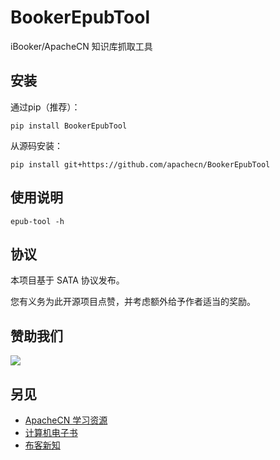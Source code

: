 # BookerEpubTool

iBooker/ApacheCN 知识库抓取工具

## 安装

通过pip（推荐）：

```
pip install BookerEpubTool
```

从源码安装：

```
pip install git+https://github.com/apachecn/BookerEpubTool
```

## 使用说明

```
epub-tool -h
```

## 协议

本项目基于 SATA 协议发布。

您有义务为此开源项目点赞，并考虑额外给予作者适当的奖励。

## 赞助我们

![](https://home.apachecn.org/img/about/donate.jpg)

## 另见

+   [ApacheCN 学习资源](https://docs.apachecn.org/)
+   [计算机电子书](http://it-ebooks.flygon.net)
+   [布客新知](http://flygon.net/ixinzhi/)
